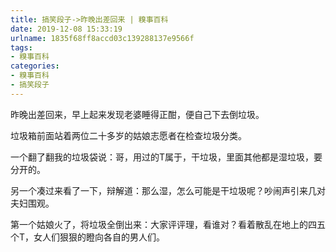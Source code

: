 ```yaml
---
title: 搞笑段子->昨晚出差回来 | 糗事百科
date: 2019-12-08 15:33:19
urlname: 1835f68ff8accd03c139288137e9566f
tags: 
- 糗事百科
categories:
- 糗事百科
- 搞笑段子
---
```

昨晚出差回来，早上起来发现老婆睡得正酣，便自己下去倒垃圾。

垃圾箱前面站着两位二十多岁的姑娘志愿者在检查垃圾分类。

一个翻了翻我的垃圾袋说：哥，用过的T属于，干垃圾，里面其他都是湿垃圾，要分开的。

另一个凑过来看了一下，辩解道：那么湿，怎么可能是干垃圾呢？吵闹声引来几对夫妇围观。

第一个姑娘火了，将垃圾全倒出来：大家评评理，看谁对？看着散乱在地上的四五个T，女人们狠狠的瞪向各自的男人们。


